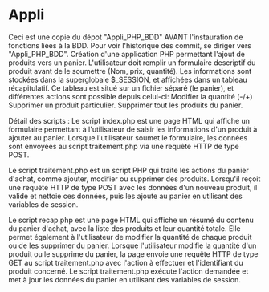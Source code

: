 # Appli
Ceci est une copie du dépot "Appli_PHP_BDD" AVANT l'instauration de fonctions liées à la BDD. Pour voir l'historique des commit, se diriger vers "Appli_PHP_BDD".
Création d'une application PHP permettant l'ajout de produits vers un panier.
L'utilisateur doit remplir un formulaire descriptif du produit avant de le soumettre (Nom, prix, quantité).
Les informations sont stockées dans la superglobale $_SESSION, et affichées dans un tableau récapitulatif.
Ce tableau est situé sur un fichier séparé (le panier), et différentes actions sont possible depuis celui-ci:
  Modifier la quantité (-/+)
  Supprimer un produit particulier.
  Supprimer tout les produits du panier.

Détail des scripts : 
Le script index.php est une page HTML qui affiche un formulaire permettant à l'utilisateur de saisir les informations d'un produit à ajouter au panier. Lorsque l'utilisateur soumet le formulaire, les données sont envoyées au script traitement.php via une requête HTTP de type POST.

Le script traitement.php est un script PHP qui traite les actions du panier d'achat, comme ajouter, modifier ou supprimer des produits. Lorsqu'il reçoit une requête HTTP de type POST avec les données d'un nouveau produit, il valide et nettoie ces données, puis les ajoute au panier en utilisant des variables de session.

Le script recap.php est une page HTML qui affiche un résumé du contenu du panier d'achat, avec la liste des produits et leur quantité totale. Elle permet également à l'utilisateur de modifier la quantité de chaque produit ou de les supprimer du panier. Lorsque l'utilisateur modifie la quantité d'un produit ou le supprime du panier, la page envoie une requête HTTP de type GET au script traitement.php avec l'action à effectuer et l'identifiant du produit concerné. Le script traitement.php exécute l'action demandée et met à jour les données du panier en utilisant des variables de session.
